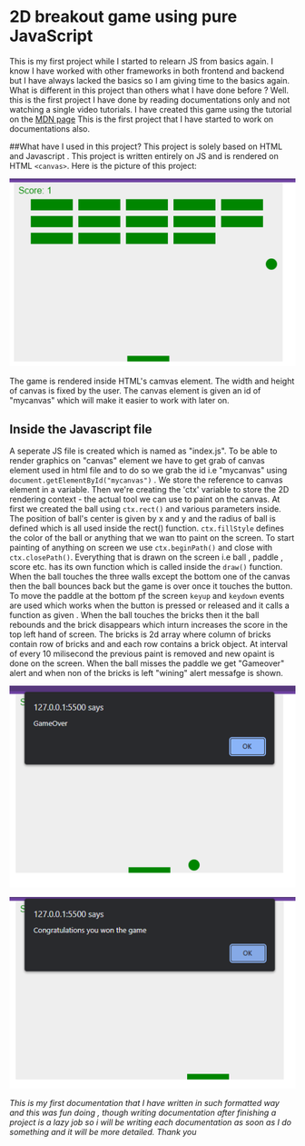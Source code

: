 # 2D breakout game using pure JavaScript

This is my first project while I started to relearn JS from basics again. I know I have worked with other frameworks in both frontend and backend but I have always lacked the basics so I am giving time to the basics again. What is different in this project than others what I have done before ? Well. this is the first project I have done by reading documentations only and not watching a single video tutorials. I have created this game using the tutorial on the [MDN page](https://developer.mozilla.org/en-US/docs/Games/Tutorials/2D_Breakout_game_pure_JavaScript)
This is the first project that I have started to work on documentations also.

##What have I used in this project?
This project is solely based on HTML and Javascript .
This project is written entirely on JS and is rendered on HTML `<canvas>`.
Here is the picture of this project:

![Project overview](/images/2da.png)

The game is rendered inside HTML's camvas element. The width and height of canvas is fixed by the user. The canvas element is given an id of "mycanvas" which will make it easier to work with later on.

## Inside the Javascript file

A seperate JS file is created which is named as "index.js". To be able to render graphics on "canvas" element we have to get grab of canvas element used in html file and to do so we grab the id i.e "mycanvas" using` document.getElementById("mycanvas")` . We store the reference to canvas element in a variable. Then we're creating the 'ctx' variable to store the 2D rendering context - the actual tool we can use to paint on the canvas.
At first we created the ball using `ctx.rect()` and various parameters inside. The position of ball's center is given by x and y and the radius of ball is defined which is all used inside the rect() function. `ctx.fillStyle` defines the color of the ball or anything that we wan tto paint on the screen. To start painting of anything on screen we use `ctx.beginPath()` and close with `ctx.closePath()`. Everything that is drawn on the screen i.e ball , paddle , score etc. has its own function which is called inside the `draw()` function. When the ball touches the three walls except the bottom one of the canvas then the ball bounces back but the game is over once it touches the button. To move the paddle at the bottom pf the screen `keyup` and `keydown` events are used which works when the button is pressed or released and it calls a function as given . When the ball touches the bricks then it the ball rebounds and the brick disappears which inturn increases the score in the top left hand of screen. The bricks is 2d array where column of bricks contain row of bricks and and each row contains a brick object. At interval of every 10 milisecond the previous paint is removed and new opaint is done on the screen. When the ball misses the paddle we get "Gameover" alert and when non of the bricks is left "wining" alert messafge is shown.

![gameover screenshot](/images/2db.png)

![winning screenshot](/images/2dc.png)

_This is my first documentation that I have written in such formatted way and this was fun doing , though writing documentation after finishing a project is a lazy job so i will be writing each documentation as soon as I do something and it will be more detailed. Thank you_

